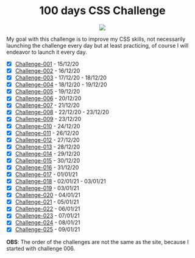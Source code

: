 <h1 align="center">100 days CSS Challenge</h1>

<div align="center">

  [<img  src="https://i.imgur.com/x5PuING.png">](https://100dayscss.com/)

</div>

My goal with this challenge is to improve my CSS skills, not necessarily launching the challenge every day but at least practicing, of course I will endeavor to launch it every day.

* [x] [Challenge-001](/Challenge-001) - 15/12/20
* [x] [Challenge-002](/Challenge-002) - 16/12/20
* [x] [Challenge-003](/Challenge-003) - 17/12/20 - 18/12/20
* [x] [Challenge-004](/Challenge-004) - 18/12/20 - 19/12/20
* [x] [Challenge-005](/Challenge-005) - 19/12/20
* [x] [Challenge-006](/Challenge-006) - 20/12/20
* [x] [Challenge-007](/Challenge-007) - 21/12/20
* [x] [Challenge-008](/Challenge-008) - 22/12/20 - 23/12/20
* [x] [Challenge-009](/Challenge-009) - 23/12/20
* [x] [Challenge-010](/Challenge-010) - 24/12/20
* [x] [Challenge-011](/Challenge-011) - 26/12/20
* [x] [Challenge-012](/Challenge-012) - 27/12/20
* [x] [Challenge-013](/Challenge-013) - 28/12/20
* [x] [Challenge-014](/Challenge-014) - 29/12/20
* [x] [Challenge-015](/Challenge-015) - 30/12/20
* [x] [Challenge-016](/Challenge-016) - 31/12/20
* [x] [Challenge-017](/Challenge-017) - 01/01/21
* [x] [Challenge-018](/Challenge-018) - 02/01/21 - 03/01/21
* [x] [Challenge-019](/Challenge-019) - 03/01/21
* [x] [Challenge-020](/Challenge-020) - 04/01/21
* [x] [Challenge-021](/Challenge-021) - 05/01/21
* [x] [Challenge-022](/Challenge-022) - 06/01/21
* [x] [Challenge-023](/Challenge-023) - 07/01/21
* [x] [Challenge-024](/Challenge-024) - 08/01/21
* [x] [Challenge-025](/Challenge-025) - 09/01/21

<strong>OBS</strong>: The order of the challenges are not the same as the site, because I started with challenge 006.